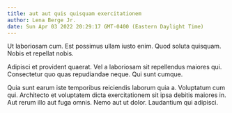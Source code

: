 ```yaml
---
title: aut aut quis quisquam exercitationem
author: Lena Berge Jr.
date: Sun Apr 03 2022 20:29:17 GMT-0400 (Eastern Daylight Time)
---
```

Ut laboriosam cum. Est possimus ullam iusto enim. Quod soluta quisquam. Nobis et repellat nobis.

 Adipisci et provident quaerat. Vel a laboriosam sit repellendus maiores qui. Consectetur quo quas repudiandae neque. Qui sunt cumque.

 Quia sunt earum iste temporibus reiciendis laborum quia a. Voluptatum cum qui. Architecto et voluptatem dicta exercitationem sit ipsa debitis maiores in. Aut rerum illo aut fuga omnis. Nemo aut ut dolor. Laudantium qui adipisci.